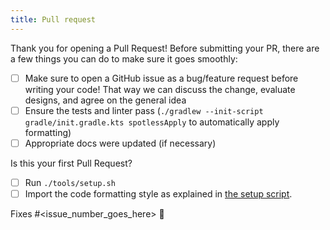 ```yaml
---
title: Pull request
---
```

Thank you for opening a Pull Request!
Before submitting your PR, there are a few things you can do to make sure it goes smoothly:
- [ ] Make sure to open a GitHub issue as a bug/feature request before writing your code! That way we can discuss the change, evaluate designs, and agree on the general idea
- [ ] Ensure the tests and linter pass (`./gradlew --init-script gradle/init.gradle.kts spotlessApply` to automatically apply formatting)
- [ ] Appropriate docs were updated (if necessary)

Is this your first Pull Request?
- [ ] Run `./tools/setup.sh`
- [ ] Import the code formatting style as explained in [the setup script](/tools/setup.sh#L40).

Fixes #<issue_number_goes_here> 🦕
